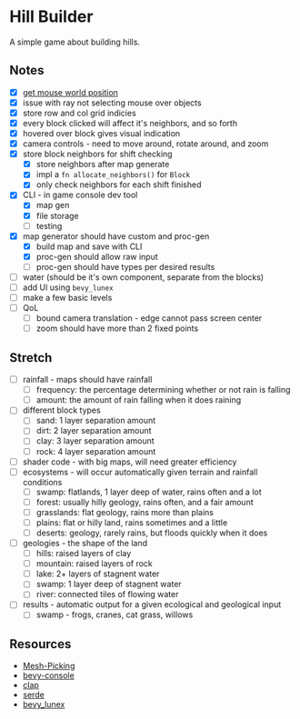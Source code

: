 # Hill Builder

A simple game about building hills.

## Notes

- [x] [get mouse world position](https://bevyengine.org/examples/3d-rendering/3d-viewport-to-world/)
- [x] issue with ray not selecting mouse over objects
- [x] store row and col grid indicies
- [x] every block clicked will affect it's neighbors, and so forth
- [x] hovered over block gives visual indication
- [x] camera controls - need to move around, rotate around, and zoom
- [x] store block neighbors for shift checking
  - [x] store neighbors after map generate
  - [x] impl a `fn allocate_neighbors()` for `Block`
  - [x] only check neighbors for each shift finished
- [x] CLI - in game console dev tool
  - [x] map gen
  - [x] file storage
  - [ ] testing
- [x] map generator should have custom and proc-gen
  - [x] build map and save with CLI
  - [x] proc-gen should allow raw input
  - [ ] proc-gen should have types per desired results
- [ ] water (should be it's own component, separate from the blocks)
- [ ] add UI using `bevy_lunex`
- [ ] make a few basic levels
- [ ] QoL
  - [ ] bound camera translation - edge cannot pass screen center
  - [ ] zoom should have more than 2 fixed points

## Stretch

- [ ] rainfall - maps should have rainfall
  - [ ] frequency: the percentage determining whether or not rain is falling
  - [ ] amount: the amount of rain falling when it does raining
- [ ] different block types
  - [ ] sand: 1 layer separation amount
  - [ ] dirt: 2 layer separation amount
  - [ ] clay: 3 layer separation amount
  - [ ] rock: 4 layer separation amount
- [ ] shader code - with big maps, will need greater efficiency
- [ ] ecosystems - will occur automatically given terrain and rainfall conditions
  - [ ] swamp: flatlands, 1 layer deep of water, rains often and a lot
  - [ ] forest: usually hilly geology, rains often, and a fair amount
  - [ ] grasslands: flat geology, rains more than plains
  - [ ] plains: flat or hilly land, rains sometimes and a little
  - [ ] deserts: geology, rarely rains, but floods quickly when it does
- [ ] geologies - the shape of the land
  - [ ] hills: raised layers of clay
  - [ ] mountain: raised layers of rock
  - [ ] lake: 2+ layers of stagnent water
  - [ ] swamp: 1 layer deep of stagnent water
  - [ ] river: connected tiles of flowing water
- [ ] results - automatic output for a given ecological and geological input
  - [ ] swamp - frogs, cranes, cat grass, willows

## Resources

- [Mesh-Picking](https://bevyengine.org/examples/picking/mesh-picking/)
- [bevy-console](https://github.com/RichoDemus/bevy-console)
- [clap](https://docs.rs/clap/latest/clap/)
- [serde](https://docs.rs/serde/latest/serde/)
- [bevy_lunex](https://docs.rs/bevy_lunex/latest/bevy_lunex/)
